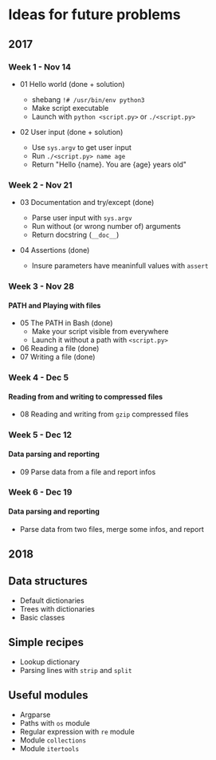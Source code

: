 # Ideas for future problems

## 2017
### Week 1 - Nov 14
- 01 Hello world (done + solution)
  - shebang `!# /usr/bin/env python3`
  - Make script executable
  - Launch with `python <script.py>` or `./<script.py>`

- 02 User input (done + solution)
  - Use `sys.argv` to get user input
  - Run `./<script.py> name age`
  - Return "Hello {name}. You are {age} years old"

### Week 2 - Nov 21
- 03 Documentation and try/except (done)
  - Parse user input with `sys.argv`
  - Run without (or wrong number of) arguments
  - Return docstring (`__doc__`)

- 04 Assertions (done)
  - Insure parameters have meaninfull values with `assert`

### Week 3 - Nov 28
#### PATH and Playing with files
- 05 The PATH in Bash (done)
  - Make your script visible from everywhere
  - Launch it without a path with `<script.py>`
- 06 Reading a file (done)
- 07 Writing a file (done)

### Week 4 - Dec 5
#### Reading from and writing to compressed files
- 08 Reading and writing from `gzip` compressed files

### Week 5 - Dec 12
#### Data parsing and reporting
- 09 Parse data from a file and report infos

### Week 6 - Dec 19
#### Data parsing and reporting
- Parse data from two files, merge some infos, and report

## 2018
## Data structures
- Default dictionaries
- Trees with dictionaries
- Basic classes

## Simple recipes
- Lookup dictionary
- Parsing lines with `strip` and `split`

## Useful modules
- Argparse
- Paths with `os` module
- Regular expression with `re` module
- Module `collections`
- Module `itertools`
